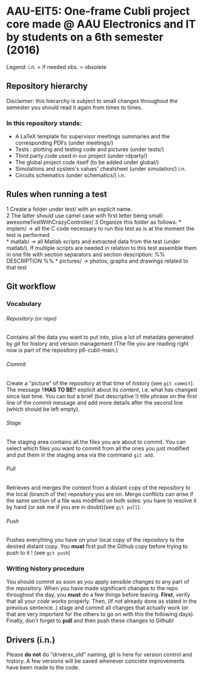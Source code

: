 # AAU-EIT5: One-frame Cubli project core made @ AAU Electronics and IT by students on a 6th semester (2016)  

Legend: 
i.n. = if needed
obs. = obsolete

## Repository hierarchy
Disclaimer: this hierarchy is subject to small changes throughout the semester you should read it again from times to times.
### In this repository stands: 
* A LaTeX template for supervisor meetings summaries and the corresponding PDFs (under meetings/) 
* Tests : plotting and testing code and pictures (under tests/) 
* Third party code used in our project (under rdparty/) 
* The global project code itself (to be added under global/)
* Simulations and system's values' cheatsheet (under simulation/)  i.n.
* Circuits schematics (under schematics/) i.n.

## Rules when running a test
1 Create a folder under test/ with an explicit name.  
2 The latter should use camel case with first letter being small: awesomeTestWithCrazyController/
3 Organize this folder as follows:
    * implem/  -> all the C code necessary to run this test as is at the moment the test is performed   
    * matlab/   -> all Matlab scripts and extracted data from the test (under matlab/). If multiple scripts are needed in relation to this test assemble them in one file with section separators and section description: %% DESCRIPTION %%
    * pictures/ -> photos, graphs and drawings related to that test


## Git workflow
### Vocabulary
###### Repository (or repo) 
Contains all the data you want to put into, plus a lot of metadata generated by git for history and version management (The file you are reading right now is part of the repository p6-cubli-main.)
###### Commit 
Create a "picture" of the repository at that time of history (see `git commit`). The message !!**HAS TO BE**!! explicit about its content, i.e. what has changed since last time. You can but a brief (but descriptive !) title phrase on the first line of the commit message and add more details after the second line (which should be left empty).
###### Stage 
The staging area contains all the files you are about to commit. You can select which files you want to commit from all the ones you just modified and put them in the staging area via the command `git add`.
###### Pull 
Retrieves and merges the content from a distant copy of the repository to the local (branch of the) repository you are on. Merge conflicts can arise if the same section of a file was modified on both sides: you have to resolve it by hand (or ask me if you are in doubt)(see `git pull`).
###### Push
Pushes everything you have on your local copy of the repository to the desired distant copy. You **must** first pull the Github copy before trying to push to it ! (see `git push`)

### Writing history procedure
You should commit as soon as you apply sensible changes to any part of the repository. 
When you have made significant changes to the repo throughout the day, you **must** do a few things before leaving. **First**, verify that all your *code works* properly. Then, (if not already done as stated in the previous sentence..) stage and commit all changes that actually work (or that are very important for the others to go on with this the following days). Finally, don't forget to **pull** and then push these changes to Github!


## Drivers (i.n.)
Please **do not** do "driverxx_old" naming, git is here for version control and history. A few versions will be saved whenever concrete improvements have been made to the code. 

